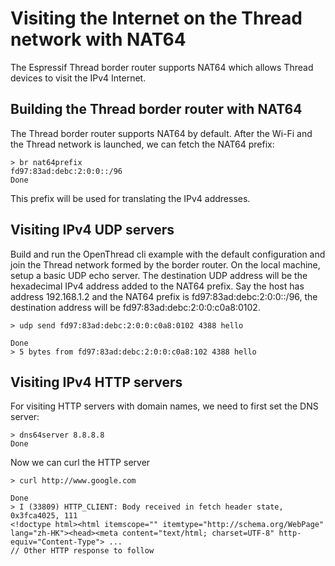 # Visiting the Internet on the Thread network with NAT64

The Espressif Thread border router supports NAT64 which allows Thread devices to visit the IPv4 Internet.

## Building the Thread border router with NAT64

The Thread border router supports NAT64 by default. After the Wi-Fi and the Thread network is launched, we can fetch the NAT64 prefix:

```
> br nat64prefix
fd97:83ad:debc:2:0:0::/96
Done
```

This prefix will be used for translating the IPv4 addresses.

## Visiting IPv4 UDP servers

Build and run the OpenThread cli example with the default configuration and join the Thread network formed by the border router.
On the local machine, setup a basic UDP echo server. The destination UDP address will be the hexadecimal IPv4 address added to the NAT64 prefix.
Say the host has address 192.168.1.2 and the NAT64 prefix is fd97:83ad:debc:2:0:0::/96, the destination address will be fd97:83ad:debc:2:0:0:c0a8:0102.

```
> udp send fd97:83ad:debc:2:0:0:c0a8:0102 4388 hello

Done
> 5 bytes from fd97:83ad:debc:2:0:0:c0a8:102 4388 hello
```

## Visiting IPv4 HTTP servers

For visiting HTTP servers with domain names, we need to first set the DNS server:

```
> dns64server 8.8.8.8
Done
```

Now we can curl the HTTP server

```
> curl http://www.google.com

Done
> I (33809) HTTP_CLIENT: Body received in fetch header state, 0x3fca4025, 111
<!doctype html><html itemscope="" itemtype="http://schema.org/WebPage" lang="zh-HK"><head><meta content="text/html; charset=UTF-8" http-equiv="Content-Type"> ...
// Other HTTP response to follow
```
